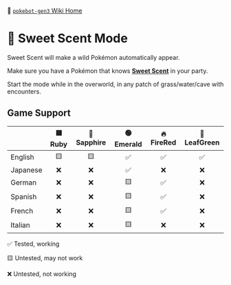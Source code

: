 🍂 [`pokebot-gen3` Wiki Home](../Readme.md)

# 🔄 Sweet Scent Mode

Sweet Scent will make a wild Pokémon automatically appear.

Make sure you have a Pokémon that knows **[Sweet Scent](<https://bulbapedia.bulbagarden.net/wiki/Sweet_Scent_(move)>)** in your party.

Start the mode while in the overworld, in any patch of grass/water/cave with encounters.

## Game Support

|          | 🟥 Ruby | 🔷 Sapphire | 🟢 Emerald | 🔥 FireRed | 🌿 LeafGreen |
| :------- | :-----: | :---------: | :--------: | :--------: | :----------: |
| English  |   🟨    |     🟨      |     ✅     |     ✅     |      ✅      |
| Japanese |   ❌    |     ❌      |     ✅     |     ❌     |      ❌      |
| German   |   ❌    |     ❌      |     🟨     |     ✅     |      ❌      |
| Spanish  |   ❌    |     ❌      |     🟨     |     ✅     |      ❌      |
| French   |   ❌    |     ❌      |     🟨     |     ✅     |      ❌      |
| Italian  |   ❌    |     ❌      |     🟨     |     ❌     |      ❌      |

✅ Tested, working

🟨 Untested, may not work

❌ Untested, not working

